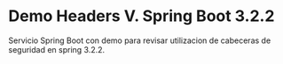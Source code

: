 # Demo Headers V. Spring Boot 3.2.2
Servicio Spring Boot con demo para revisar utilizacion de cabeceras de seguridad en spring 3.2.2.